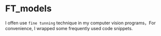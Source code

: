 # FT_models

I offen use `fine tunning` technique in my computer vision programs，For convenience, I wrapped some frequently used code snippets. 
